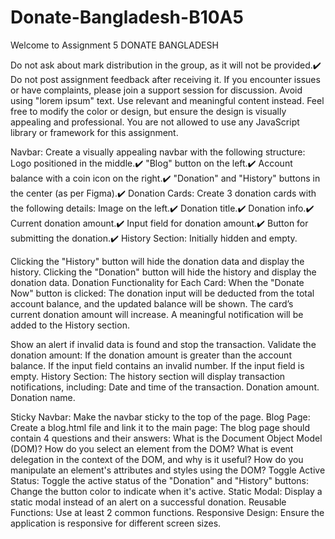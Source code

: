 # Donate-Bangladesh-B10A5

Welcome to Assignment 5
 DONATE BANGLADESH
<!--! Key Rule -->
Do not ask about mark distribution in the group, as it will not be provided.✔️
Do not post assignment feedback after receiving it. If you encounter issues or have complaints, please join a support session for discussion.
Avoid using "lorem ipsum" text. Use relevant and meaningful content instead.
Feel free to modify the color or design, but ensure the design is visually appealing and professional.
You are not allowed to use any JavaScript library or framework for this assignment.
<!--! Design -->
Navbar: Create a visually appealing navbar with the following structure:
Logo positioned in the middle.✔️
"Blog" button on the left.✔️
Account balance with a coin icon on the right.✔️
"Donation" and "History" buttons in the center (as per Figma).✔️
Donation Cards: Create 3 donation cards with the following details:
Image on the left.✔️
Donation title.✔️
Donation info.✔️
Current donation amount.✔️
Input field for donation amount.✔️
Button for submitting the donation.✔️
History Section: Initially hidden and empty.
<!--! Functionalities -->
<!--! Donation and History Button Functionality: -->
Clicking the "History" button will hide the donation data and display the history.
Clicking the "Donation" button will hide the history and display the donation data.
Donation Functionality for Each Card:
When the "Donate Now" button is clicked:
The donation input will be deducted from the total account balance, and the updated balance will be shown.
The card’s current donation amount will increase.
A meaningful notification will be added to the History section.
<!--! Input Validation: -->
Show an alert if invalid data is found and stop the transaction.
Validate the donation amount:
If the donation amount is greater than the account balance.
If the input field contains an invalid number.
If the input field is empty.
History Section:
The history section will display transaction notifications, including:
Date and time of the transaction.
Donation amount.
Donation name.
<!--! Challenges -->
Sticky Navbar: Make the navbar sticky to the top of the page.
Blog Page: Create a blog.html file and link it to the main page:
The blog page should contain 4 questions and their answers:
What is the Document Object Model (DOM)?
How do you select an element from the DOM?
What is event delegation in the context of the DOM, and why is it useful?
How do you manipulate an element's attributes and styles using the DOM?
Toggle Active Status: Toggle the active status of the "Donation" and "History" buttons:
Change the button color to indicate when it's active.
Static Modal: Display a static modal instead of an alert on a successful donation.
Reusable Functions: Use at least 2 common functions.
Responsive Design: Ensure the application is responsive for different screen sizes.
